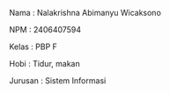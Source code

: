 Nama : Nalakrishna Abimanyu Wicaksono

NPM : 2406407594

Kelas : PBP F

Hobi : Tidur, makan

Jurusan : Sistem Informasi
